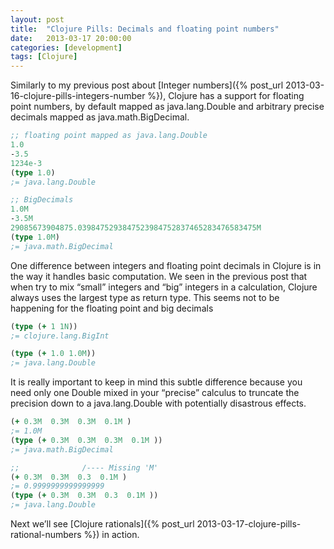```yaml
---
layout: post
title:  "Clojure Pills: Decimals and floating point numbers"
date:   2013-03-17 20:00:00
categories: [development]
tags: [Clojure]
---
```


Similarly to my previous post about [Integer numbers]({% post_url 2013-03-16-clojure-pills-integers-number %}), Clojure has a support for floating point numbers, by default mapped as java.lang.Double and arbitrary precise decimals mapped as java.math.BigDecimal.

``` clojure
;; floating point mapped as java.lang.Double
1.0
-3.5
1234e-3
(type 1.0)
;= java.lang.Double

;; BigDecimals
1.0M
-3.5M
29085673904875.0398475293847523984752837465283476583475M
(type 1.0M)
;= java.math.BigDecimal
```

One difference between integers and floating point decimals in Clojure is in the way it handles basic computation. We seen in the previous post that when try to mix “small” integers and “big” integers in a calculation, Clojure always uses the largest type as return type. This seems not to be happening for the floating point and big decimals

``` clojure
(type (+ 1 1N))
;= clojure.lang.BigInt

(type (+ 1.0 1.0M))
;= java.lang.Double
```

It is really important to keep in mind this subtle difference because you need only one Double mixed in your “precise” calculus to truncate the precision down to a java.lang.Double with potentially disastrous effects.

``` clojure
(+ 0.3M  0.3M  0.3M  0.1M )
;= 1.0M
(type (+ 0.3M  0.3M  0.3M  0.1M ))
;= java.math.BigDecimal

;;              /---- Missing 'M'
(+ 0.3M  0.3M  0.3  0.1M )
;= 0.9999999999999999
(type (+ 0.3M  0.3M  0.3  0.1M ))
;= java.lang.Double
```

Next we’ll see [Clojure rationals]({% post_url 2013-03-17-clojure-pills-rational-numbers %}) in action.
